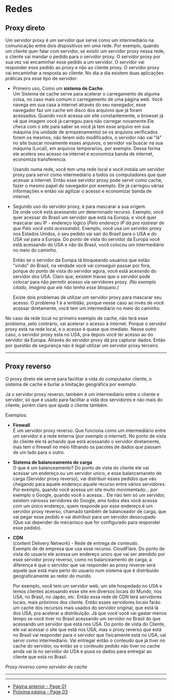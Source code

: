 # Redes 

## Proxy direto

Um servidor proxy é um servidor que serve como um intermediário na comunicação entre dois dispositivos em uma rede. Por exemplo, quando um cliente quer falar com servidor, se existir um servidor proxy nessa rede, o cliente vai mandar o pedido para o servidor proxy. O servidor proxy por sua vez vai encaminhar esse pedido a um servidor. O servidor vai responder esse pedido ao proxy e não ao cliente proxy. O servidor proxy vai encaminhar a resposta ao cliente. No dia a dia existem duas aplicações práticas pra esse tipo de servidor: 

* Primeiro uso, Como um **sistema de Cache**.  
Um Sistema de cache serve para acelerar o carregamento de alguma coisa, no caso mais comum o carregamento de uma página web. Você navega em sua casa a internet através do seu navegador, esse navegador faz um cache em disco dos arquivos que já foram acessados. Quando você acessa um site constantemente, o browser já vê que imagem você já carregou para não carregar novamente.Ele checa com o site para saber se você já tem esse arquivo em sua máquina (na unidade de armazenamento) se os arquivos verificados forem os mesmos, não terem sido modificados, o servidor não vai "lá" no site buscar novamente esses arquivos, o servidor vai buscar na sua máquina (Local), em arquivos temporarios, por exemplo. Dessa forma ele acelera seu acesso na internet e economiza banda de internet, economiza transferencia.  
  
  Usando numa rede, você tem uma rede local e você instala um servidor proxy para servir como intermediário a todos os computadores que quer acessar a internet. Então esse servidor proxy pode servir como cache, fazer o mesmo papel do navegador por exemplo. Ele já carregou várias informações e então vai agilizar o acesso e economizar banda de internet.

* Segundo uso do servidor proxy, é para mascarar a sua origem.  
 De onde você está acessando um determinado recurso. Exemplo, você quer acessar do Brasil um servidor que está na Europa, e você quer mascarar seu IP - endereço lógico (*Pelo endereço IP dá pra rastrear de que País você está acessando*). Exemplo, você usa um servidor proxy nos Estados Unidos, o seu pedido vai sair do Brasil para o USA e do USA vai para a Europa. Do ponto de vista do servidor da Europa você está acessando do USA e não do Brasil, você colocou um intermediário no meio do caminho.  
   
   Então se o servidor da Europa tá bloqueando usuários que estão "vindo" do Brasil, na verdade você vai conseguir passar por fora, porque do ponto de vista do servidor agora, você está acessndo do servidor dos USA. Claro que, existem travas que o servidor pode colocar para não permitir acesso via servidores proxy. *(No exemplo citado, imagina que ele não tenha esse bloqueio.)*
   
   Existe dois problemas de utilizar um servidor proxy para mascarar seu acesso. O problema 1 é a lentidão, porque nesse caso ao invés de você acessar diretamente, você tem um intermediário no meio do caminho.  

No caso da rede local no primeiro exemplo de cache, não terá esse problema, pelo contrário, vai acelerar o acesso à internet. Porque o servidor proxy está na rede local, e o acesso é quase que imediato. Nesse outro caso, o servidor proxy esta no USA, pra depois você ter acesso ao do servidor da Europa. Através do servidor proxy dá pra capturar dados. Então por questão de segurança não é legal utilizar um servidor proxy terceiro.

* * *
## Proxy reverso

O proxy direto ele serve para facilitar a vida do computador cliente, o sistema de cache e burlar a limitação geográfica por exemplo.

Já o servidor proxy reverso, também é um intermediário entre o cliente e servidor, só que é usado para facilitar a vida dos servidores e não mais do cliente, porém claro que ajuda o cliente também. 

Exemplos:

* **Firewall**  
É um servidor proxy reverso. Que funciona como um intermediário entre um servidor e a rede externa (*por exemplo a internet*). No ponto de vista do cliente ele tá achando que está acessando o servidor diretamente, mas tem o firewall no meio filtrando os pacotes de dados que passam de um lado para o outro.

* **Sistema de balanceamento de carga**  
O que é um balanceamento? Do ponto de vista do cliente ele vai acessar um endereço ou um servidor unico, e esse balancemaneto de carga (Servidor proxy reverso), vai distribuir esses pedidos que vão chegando para aquele endereço aquele recurso entre vários servidores. Por exemplo, quando você acessa um site muito movimentado... por exemplo o Google, quando você o acessa... Ele não tem só um servidor, existem váriosss servidores do Google, ams todos eles você acessa com um único endereço, quem responde por esse endereço é um servidor proxy reverso, chamado também de balanceador de carga, que vai pegar esse pedido e vai distribuir para um servidor desocupado (Que vai depender do mecanisco que for configurado para responder esse pedido).

* **CDN**  
(content Delivery Network) - Rede de entrega de conteudo.  
Exemplo de de empresa que usa esse recurso. CloudFlare. Do ponto de vista do usuario ele acessa um endereço unico que vai ser atendido por esse servidor proxy reverso, como no balanceamento de carga, a diferença é que o servidor que vai responder ao proxy reverse será aquele que está mais perto do usuario num sistema que é distribuido geograficamente ao redor do mundo.  
  
  Por exemplo, você tem um servidor web, um site hospedado no USA e temos clientes acessando esse site em diversos locais do Mundo, nos USA, no Brasil, no Japão, etc. Então essa rede de CDN terá servidores locais, mais próximos dos cliente. Então esses servidores locais farão um cache dos recursos mais usados do servidor original, que está lá dos USA, pra acelerar a distribuição. Já que você você vai gastar menos tempo se você tiver no Brasil acessando um servidor no Brasil do que acessando um servidor que está nos USA. Do ponto de vista do Cliente, ele vai acessar o site que está nos USA, mas o proxy reverso que está no Brasil vai responder para o servidor que fisicamente está no USA, vai servir como intermediario. Vai entregar então o conteudo que já tiver no cache do servidor, ou então se o conteudo pedido não tiver no cache ainda vai lá no servidor do USA e puxa os dados para entregar ao cliente que está no Brasil. 

*Proxy reverso como servidor de cache*

* * * 
* * * * 
* [Página anterior - Page 01](../Page%2001/readme.md)
* [Próxima página - Page 03](.../../../Page%2003/readme.md)